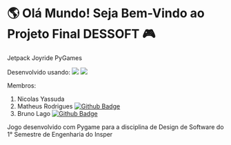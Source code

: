 # 🌎 Olá Mundo! Seja Bem-Vindo ao Projeto Final DESSOFT 🎮

Jetpack Joyride PyGames 

Desenvolvido usando: 
	<img src="https://img.shields.io/badge/Visual_Studio_Code-0078D4?style=for-the-badge&logo=visual%20studio%20code&logoColor=white"/>
	<img src="https://img.shields.io/badge/Python-3776AB?style=for-the-badge&logo=python&logoColor=white" />

Membros:
1. Nicolas Yassuda
2. Matheus Rodrigues [![Github Badge](https://img.shields.io/badge/-Github-000?style=flat-square&logo=Github&logoColor=white&link=https://github.com/matheusRodrigues7)](https://github.com/matheusRodrigues7)
3. Bruno Lago [![Github Badge](https://img.shields.io/badge/-Github-000?style=flat-square&logo=Github&logoColor=white&link=https://github.com/Lag0)](https://github.com/Lag0)



Jogo desenvolvido com Pygame para a disciplina de Design de Software do 1° Semestre de Engenharia do Insper
